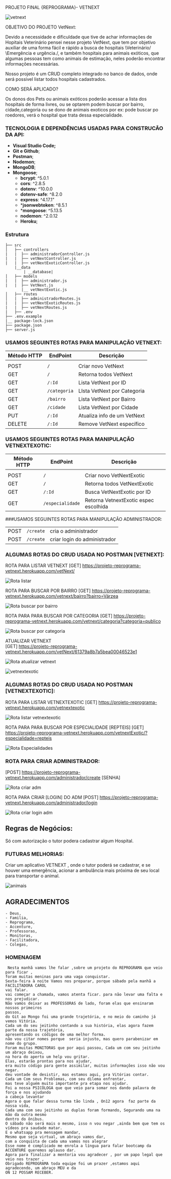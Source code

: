  <p aling="center">
  PROJETO FINAL {REPROGRAMA}- VETNEXT
  </p>                            
    
      

       


![vetnext ](./imagens/logovetnext.png)                        



<p aling="center">
 OBJETIVO DO PROJETO VetNext:
 </p>       
  Devido a necessidade e dificuldade que tive de achar informações de Hopitais Veterinário pensei nesse projeto VetNext, 
  que tem por objetivo auxiliar de uma forma fácil e rápido a busca de hospitais \Veterinário/ \Emergência e urgência./,  
  e também hospitais para animais exóticos, que algumas pessoas  tem como animais de estimação, neles poderão encontrar
  informações necessárias.

  Nosso projeto é um CRUD completo integrado no banco de dados, onde será possivel listar todos hospitais cadastrados.
 <p aling="center">
  COMO SERÁ APLICADO?  
   </p>     
     Os donos dos Pets ou animais exóticos poderão acessar a lista dos hospitais de forma livres, 
     ou se optarem podem buscar por bairro, cidade,categoria ou se dono de animais exoticos por ex: 
     pode buscar po roedores, verá o hospital que trata dessa especialidade.
  
    
    
    
     

 ### TECNOLOGIA E DEPENDÊNCIAS USADAS PARA CONSTRUCÃO DA API:
 
* **Visual Studio Code;**
* **Git e Github**;
* **Postman**;
* **Nodemon**;
* **MongoDB**;
* **Mongoose**;
   * **bcrypt**: ^5.0.1
    * **cors**: ^2.8.5
    * **dotenv**: ^10.0.0
   * **dotenv-safe**: ^8.2.0
   * **express**: ^4.17.1"
    * ***jsonwebtoken**: ^8.5.1
    * ***mongoose**: ^5.13.5
    * **nodemon**: ^2.0.12
    * **Heroku**;
    
                
### Estrutura
```
├── src
│   ├── controllers
|   |  ├── administradorController.js
|   |  ├── vetNextController.js
|   |  ├── vetNextExoticController.js
    |__data
        | __database|
│   ├── models
|   |  ├── administrador.js
|   |  ├── VetNext.js
       |__ vetNextExotic.js
│   ├── routes 
│   |  ├── administradorRoutes.js
|   |  ├── vetNextExoticRoutes.js
|   |  ├── vetNextRoutes.js 
|   ├── .env
├── .env.example
|__ package-lock.json
├── package.json
├── server.js
```

### USAMOS SEGUINTES ROTAS PARA MANIPULAÇÃO VETNEXT:


 |Método HTTP  |      EndPoint        |    Descrição                    |
 |-------------|----------------------|---------------------------------|
 |             |                      |                                 |
 | POST        |        `/`           |    Criar novo VetNext           |
 | GET         |         `/`          |    Retorna todos VetNext        |
 | GET         |        `/:Id`        |    Lista VetNext por ID         |
 | GET         |       `/categoria`   |    LIsta VetNext por Categoria  |
 | GET         |        `/bairro`     |    Lista VetNext por Bairro     |
 | GET         |        `/cidade`     |    Lista VetNext por Cidade     |
 | PUT         |        `/:Id`        |    Atualiza info de um VetNext  |
 | DELETE      |        `/:Id`        |    Remove VetNext específico    |


### USAMOS SEGUINTES ROTAS PARA MANIPULAÇÃO VETNEXTEXOTIC:


|  Método HTTP    |   EndPoint          |    Descrição                           |
|-----------------|---------------------|----------------------------------------|               
|                 |                     |                                        |
|  POST           |     `/`             |  Criar novo VetNextExotic              |
|  GET            |     `/`             |  Retorna todos VetNextExotic           |
|  GET            |     `/:Id`          |  Busca VetNextExotic por ID            |
|  GET            |     `/especialidade`|  Retorna VetnextExotic espec escolhida |
                 


  ###USAMOS SEGUINTES ROTAS PARA MANIPULAÇÃO ADMINISTRADOR:

|                 |                        |                                 |
|-----------------|------------------------|---------------------------------|
|POST             |     `/create`          |cria o administrador             |
|POST             |     `/create`          |criar login do administrador     |



### ALGUMAS ROTAS DO CRUD USADA NO POSTMAN [VETNEXT]:

ROTA PARA LISTAR VETNEXT
[GET] https://projeto-reprograma-vetnext.herokuapp.com/vetNext/

![Rota listar](./imagens/listar_vetnext.png)

ROTA PARA BUSCAR POR BAIRRO
[GET] https://projeto-reprograma-vetnext.herokuapp.com/vetnext/bairro?bairro=Várzea

![Rota buscar por bairro ](./imagens/buscar_bairro.png)

ROTA PARA PARA BUSCAR POR CATEGORIA 
[GET] https://projeto-reprograma-vetnext.herokuapp.com/vetnext/categoria?categoria=publico

![Rota buscar por categoria ](./imagens/buscar_categoria.png)

ATUALIZAR VETNEXT  
[GET] https://projeto-reprograma-vetnext.herokuapp.com/vetNext/61379a8b7a5bea00046523e1

![Rota atualizar  vetnext](./imagens/atualizar_vetnext.png)


![ vetnextexotic ](./imagens/vetnextexotic.png)



### ALGUMAS ROTAS DO CRUD USADA NO POSTMAN [VETNEXTEXOTIC]:


ROTA PARA LISTAR VETNEXTEXOTIC
[GET] https://projeto-reprograma-vetnext.herokuapp.com/vetnextexotic

![Rota listar vetnextexotic ](./imagens/listar_vetnextexotic.png)


ROTA PARA PARA BUSCAR POR ESPECIALIDADE [REPTEIS]
[GET] https://projeto-reprograma-vetnext.herokuapp.com/vetnextExotic/?especialidade=repteis

![Rota Especialidades](./imagens/rota_especialidade.png)



### ROTA PARA CRIAR ADMINISTRADOR:

[POST] https://projeto-reprograma-vetnext.herokuapp.com/administrador/create [SENHA]

![Rota criar adm](./imagens/criar_ADM.png)

 ROTA PARA CRIAR [LOGIN] DO ADM
[POST] https://projeto-reprograma-vetnext.herokuapp.com/administrador/login

![Rota criar login adm](./imagens/criar_login.png)

## Regras de Negócios:

Só com autorização o tutor podera cadastrar algum Hospital.


### FUTURAS MELHORIAS:

Criar um aplicativo VETNEXT , onde o tutor poderá se cadastrar, e se houver uma emergência, acionar
a ambulância mais próxima de seu local para transportar o animal.


![ animais ](./imagens/animais.png)


## AGRADECIMENTOS
```
- Deus,
- Familia,
- Reprograma,
- Accenture,
- Professoras,
- Monitoras,
- Facilitadora,
- Colegas,
```

### HOMENAGEM


```
 Nesta manhã vamos lhe falar ,sobre um projeto do REPROGRAMA que veio para ficar ,
foram muitas meninas para uma vaga conquistar.
Sexta-feira à noite Vamos nos preparar, porque sábado pela manhã a FACILITADORA CAROL
vai falar.
vai começar a chamada, vamos atenta ficar. para não levar uma falta e nos prejudicar.
Não vamos deixar as PROFESSORAS de lado, foram elas que ensinaram nossos primeiros 
passos,
do Git ao Mongo foi uma grande trajetória, e no meio do caminho já  vemos Vitória.
Cada um do seu jeitinho contando a sua história, elas agora fazem parte da nossa trajetória,
apresentando os códigos de uma melhor forma.
não vou citar nomes porque  seria injusto, mas quero parabenizar em nome do grupo. 
Foram muitas MONITORAS que por aqui passou, Cada um com seu jeitinho um abraço deixou,
na hora do aperto um help vou gritar. 
Elas, estarão prontas para nos ajudar,
era muito código para gente assimilar, muitas informações isso não vou negar.
deu vontade de desistir, mas estamos aqui, pra Vitórias contar.
Cada um Com seus Problemas, com seu dilema enfrentar,
mas teve alguém muito importante pra etapa nos ajudar.
Foi a nossa PSICÓLOGA que que veio para somar nos dando palavra de força e nos ajudando 
a cabeça levantar
Agora o que falar dessa turma tão linda , On12 agora  faz parte da nossa vida,
Cada uma com seu jeitinho as duplas foram formando, Segurando uma na mão da outra mesmo 
dentro do ônibus.
O sábado não será mais o mesmo, isso n vou negar ,ainda bem que tem os vídeos pra saudade matar.
E o whatsapp pra mensagem mandar,
Mesmo que seja virtual, um abraço vamos dar, 
com a conquista de cada uma vamos nos alegrar
Esse nome é complicado me enrola a língua para falar bootcamp da ACCENTURE queremos aplauso dar.
Agora para finalizar a mentoria vou agradecer , por um papo legal que veio nos trazer ,
Obrigado REPROGRAMA toda equipe foi um prazer ,estamos aqui agradecendo, um abraço MEU e da 
ON 12 POSSAM RECEBER.
```



  
